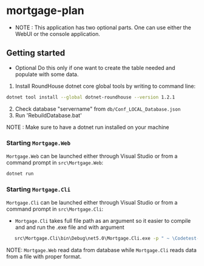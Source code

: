 # mortgage-plan



- NOTE :
	This application has two  optional parts. One can use either the WebUI or the console application.

## Getting started

- Optional
	 Do this only if one want to create the table needed and populate with some data.

1. Install RoundHouse dotnet core global tools by writing to command line:
```sh
dotnet tool install --global dotnet-roundhouse --version 1.2.1
```
2. Check database "servername" from `db/Conf_LOCAL_Database.json`
3. Run 'RebuildDatabase.bat'

NOTE : Make sure to have a dotnet run installed on your machine

### Starting `Mortgage.Web` 


`Mortgage.Web` can be launched either through Visual Studio or from a command prompt in `src\Mortgage.Web`:

```sh
dotnet run
```

### Starting `Mortgage.Cli` 
`Mortgage.Cli` can be launched either through Visual Studio or from a command prompt in `src\Mortgage.Cli`:
- `Mortgage.Cli` takes full file path as an argument so it easier to compile and and run the .exe file and with argument
```sh
   src\Mortgage.Cli\bin\Debug\net5.0\Mortgage.Cli.exe -p " ~ \Codetest-Mortageplan\prospects.txt"
```

NOTE: `Mortgage.Web` read data from database while `Mortgage.Cli` reads data from a file with proper format.